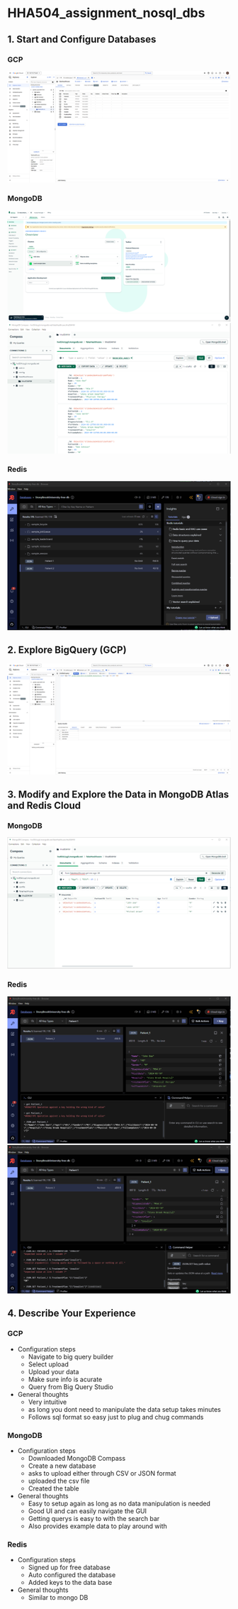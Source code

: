 # HHA504_assignment_nosql_dbs



## 1. Start and Configure Databases

### GCP 

![Image of Azure overview](https://github.com/zgiannuzzi/HHA504_assignment_nosql_dbs/blob/main/GCP_bigq1.png) 


### MongoDB

![Image of Azure overview](https://github.com/zgiannuzzi/HHA504_assignment_nosql_dbs/blob/main/mongodb1.png) 
![Image of Azure overview](https://github.com/zgiannuzzi/HHA504_assignment_nosql_dbs/blob/main/mongodb2.png)

### Redis
![Image of Azure overview](https://github.com/zgiannuzzi/HHA504_assignment_nosql_dbs/blob/main/redis_1.png)

## 2. Explore BigQuery (GCP)

![Image of Azure overview](https://github.com/zgiannuzzi/HHA504_assignment_nosql_dbs/blob/main/GCP_bigq2.png) 


## 3. Modify and Explore the Data in MongoDB Atlas and Redis Cloud

### MongoDB 

![Image of Azure overview](https://github.com/zgiannuzzi/HHA504_assignment_nosql_dbs/blob/main/mongodb3.png)

### Redis

![Image of Azure overview](https://github.com/zgiannuzzi/HHA504_assignment_nosql_dbs/blob/main/redis_2.png)
![Image of Azure overview](https://github.com/zgiannuzzi/HHA504_assignment_nosql_dbs/blob/main/redis_3.png)

## 4. Describe Your Experience

### GCP

- Configuration steps
  - Navigate to big query builder
  - Select upload
  - Upload your data
  - Make sure info is acurate
  - Query from Big Query Studio
- General thoughts
  - Very intuitive
  - as long you dont need to manipulate the data setup takes minutes
  - Follows sql format so easy just to plug and chug commands 
### MongoDB
- Configuration steps
  - Downloaded MongoDB Compass
  - Create a new database
  - asks to upload either through CSV or JSON format
  - uploaded the csv file
  - Created the table
- General thoughts
  - Easy to setup again as long as no data manipulation is needed
  - Good UI and can easily navigate the GUI
  - Getting querys is easy to with the search bar
  - Also provides example data to play around with
### Redis 
- Configuration steps
  - Signed up for free database
  - Auto configured the database
  - Added keys to the data base
- General thoughts
  - Similar to mongo DB 
















